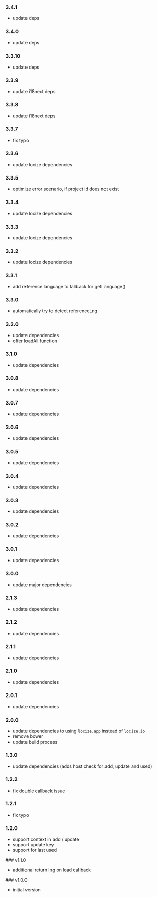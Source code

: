 ### 3.4.1

- update deps

### 3.4.0

- update deps

### 3.3.10

- update deps

### 3.3.9

- update i18next deps

### 3.3.8

- update i18next deps

### 3.3.7

- fix typo

### 3.3.6

- update locize dependencies

### 3.3.5

- optimize error scenario, if project id does not exist

### 3.3.4

- update locize dependencies

### 3.3.3

- update locize dependencies

### 3.3.2

- update locize dependencies

### 3.3.1

- add reference language to fallback for getLanguage()

### 3.3.0

- automatically try to detect referenceLng

### 3.2.0

- update dependencies
- offer loadAll function

### 3.1.0

- update dependencies

### 3.0.8

- update dependencies

### 3.0.7

- update dependencies

### 3.0.6

- update dependencies

### 3.0.5

- update dependencies

### 3.0.4

- update dependencies

### 3.0.3

- update dependencies

### 3.0.2

- update dependencies

### 3.0.1

- update dependencies

### 3.0.0

- update major dependencies

### 2.1.3

- update dependencies

### 2.1.2

- update dependencies

### 2.1.1

- update dependencies

### 2.1.0

- update dependencies

### 2.0.1

- update dependencies

### 2.0.0

- update dependencies to using `locize.app` instead of `locize.io`
- remove bower
- update build process

### 1.3.0

- update dependencies (adds host check for add, update and used)

### 1.2.2

- fix double callback issue

### 1.2.1

- fix typo

### 1.2.0

- support context in add / update
- support update key
- support for last used

### v1.1.0

- additional return lng on load callback

### v1.0.0

- initial version
